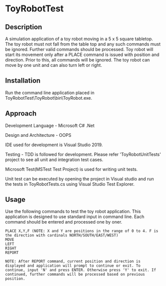 # ToyRobotTest

## Description 

A simulation application of a toy robot moving in a 5 x 5 square tabletop. The toy robot must not fall from the table top and any such commands must be ignored.
Further valid commands should be processed. Toy robot will start its movement only after a PLACE command is issued with position and direction. Prior to this, all commands will be ignored.
The toy robot can move by one unit and can also turn left or right.

## Installation
Run the command line application placed in ToyRobotTest\ToyRobot\bin\ToyRobot.exe. 

## Approach
Development Language - Microsoft C# .Net 

Design and Architecture - OOPS

IDE used for development is Visual Studio 2019. 

Testing - TDD is followed for development. Please refer 'ToyRobotUnitTests' project to see all unit and integration test cases. 

Microsoft Test(MSTest Test Project)  is used for writing unit tests.

Unit test can be executed by opening the project in Visual studio and run the tests in ToyRobotTests.cs using Visual Studio Test Explorer.

## Usage
Use the following commands to test the toy robot application.
This application is designed to use standard input in command line. Each command should be entered and processed one by oner. 

    PLACE X,Y,F (NOTE: X and Y are positions in the range of 0 to 4. F is the direction with cardinals NORTH/SOUTH/EAST/WEST)
    MOVE
    LEFT
    RIGHT
    REPORT

    NOTE: After REPORT command, current position and direction is displayed and application will prompt to continue or exit. To continue, input 'N' and press ENTER. Otherwise press 'Y' to exit. If continued, further commands will be processed based on previous position.

